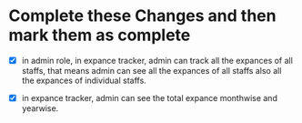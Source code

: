# Complete these Changes and then mark them as complete

- [x] in admin role, in expance tracker, admin can track all the expances of all staffs, that means admin can see all the expances of all staffs also all the expances of individual staffs.

- [x] in expance tracker, admin can see the total expance monthwise and yearwise.
